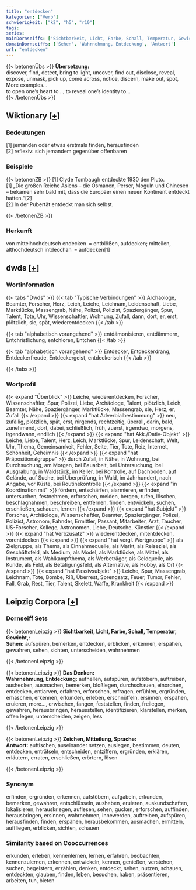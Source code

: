 ```yaml
---
title: "entdecken"
kategorien: ["Verb"]
schwierigkeit: ["k2", "h5", "r10"]
tags:
series:
mainDornseiffs: ['Sichtbarkeit, Licht, Farbe, Schall, Temperatur, Gewicht,', 'Das Denken', 'Zeichen, Mitteilung, Sprache']
domainDornseiffs: ['Sehen', 'Wahrnehmung, Entdeckung', 'Antwort']
url: "entdecken"
---
```


{{< betonenÜbs >}}
**Übersetzung:**  
discover, find, detect, bring to light, uncover, find out, disclose, reveal, expose, unmask, pick up, come across, notice, discern, make out, spot, More examples...  
to open one’s heart to..., to reveal one’s identity to...  
{{< /betonenÜbs >}}

## Wiktionary [[+](https://de.wiktionary.org/wiki/entdecken)]

### Bedeutungen
[1] jemanden oder etwas erstmals finden, herausfinden  
[2] reflexiv: sich jemandem gegenüber offenbaren  

### Beispiele
{{< betonenZB >}}
[1] Clyde Tombaugh entdeckte 1930 den Pluto.  
[1] „Die großen Reiche Asiens – die Osmanen, Perser, Moguln und Chinesen – bekamen sehr bald mit, dass die Europäer einen neuen Kontinent entdeckt hatten.“[2]  
[2] In der Pubertät entdeckt man sich selbst.  

{{< /betonenZB >}}
### Herkunft
von mittelhochdeutsch endecken = entblößen, aufdecken; mitteilen, althochdeutsch intdecchan = aufdecken[1]  



## dwds [[+](https://www.dwds.de/wb/entdecken)]

### Wortinformation
{{< tabs "Dwds" >}}
{{< tab "Typische Verbindungen" >}}
Archäologe, Beamter, Forscher, Herz, Leich, Leiche, Leichnam, Leidenschaft, Liebe, Marktlücke, Massengrab, Nähe, Polizei, Polizist, Spaziergänger, Spur, Talent, Tote, Uhr, Wissenschaftler, Wohnung, Zufall, dann, dort, er, erst, plötzlich, sie, spät, wiederentdecken
{{< /tab >}}

{{< tab "alphabetisch vorangehend" >}}
entdämonisieren, entdämmern, Entchristlichung, entchloren, Entchen
{{< /tab >}}

{{< tab "alphabetisch vorangehend" >}}
Entdecker, Entdeckerdrang, Entdeckerfreude, Entdeckergeist, entdeckerisch
{{< /tab >}}

{{< /tabs >}}

### Wortprofil
{{< expand "Überblick" >}} Leiche, wiederentdecken, Forscher, Wissenschaftler, Spur, Polizei, Liebe, Archäologe, Talent, plötzlich, Leich, Beamter, Nähe, Spaziergänger, Marktlücke, Massengrab, sie, Herz, er, Zufall {{< /expand >}}
{{< expand "hat Adverbialbestimmung" >}} neu, zufällig, plötzlich, spät, erst, nirgends, rechtzeitig, überall, darin, bald, zunehmend, dort, dabei, schließlich, früh, zuerst, irgendwo, morgens, irgendwann, endlich {{< /expand >}}
{{< expand "hat Akk./Dativ-Objekt" >}} Leiche, Liebe, Talent, Herz, Leich, Marktlücke, Spur, Leidenschaft, Welt, Uhr, Thema, Gemeinsamkeit, Fehler, Seite, Tier, Tote, Reiz, Internet, Schönheit, Geheimnis {{< /expand >}}
{{< expand "hat Präpositionalgruppe" >}} durch Zufall, in Nähe, in Wohnung, bei Durchsuchung, am Morgen, bei Bauarbeit, bei Untersuchung, bei Ausgrabung, in Waldstück, im Keller, bei Kontrolle, auf Dachboden, auf Gelände, auf Suche, bei Überprüfung, in Wald, im Jahrhundert, nach Angabe, vor Küste, bei Routinekontrolle {{< /expand >}}
{{< expand "in Koordination mit" >}} fördern, entschärfen, alarmieren, erfinden, untersuchen, festnehmen, erforschen, melden, bergen, rufen, löschen, beschlagnahmen, beschreiben, entfernen, finden, entwickeln, suchen, erschließen, schauen, lernen {{< /expand >}}
{{< expand "hat Subjekt" >}} Forscher, Archäologe, Wissenschaftler, Beamter, Spaziergänger, Polizei, Polizist, Astronom, Fahnder, Ermittler, Passant, Mitarbeiter, Arzt, Taucher, US-Forscher, Kollege, Astronomen, Liebe, Deutsche, Künstler {{< /expand >}}
{{< expand "hat Verbzusatz" >}} wiederentdecken, mitentdecken, vorentdecken {{< /expand >}}
{{< expand "hat vergl. Wortgruppe" >}} als Zielgruppe, als Thema, als Einnahmequelle, als Markt, als Reiseziel, als Geschäftsfeld, als Medium, als Model, als Marktlücke, als Mittel, als Instrument, als Wahlkampfthema, als Werbeträger, als Geldquelle, als Kunde, als Feld, als Betätigungsfeld, als Alternative, als Hobby, als Ort {{< /expand >}}
{{< expand "hat Passivsubjekt" >}} Leiche, Spur, Massengrab, Leichnam, Tote, Bombe, Riß, Überrest, Sprengsatz, Feuer, Tumor, Fehler, Fall, Grab, Rest, Tier, Talent, Skelett, Waffe, Krankheit {{< /expand >}}

## Leipzig Corpora [[+](https://corpora.uni-leipzig.de/en/res?word=entdecken&corpusId=deu_newscrawl-public_2018)]

### Dornseiff Sets
{{< betonenLeipzig >}}
**Sichtbarkeit, Licht, Farbe, Schall, Temperatur, Gewicht,:**  
**Sehen:** aufspüren, bemerken, entdecken, erblicken, erkennen, erspähen, gewahren, sehen, sichten, unterscheiden, wahrnehmen  

{{< /betonenLeipzig >}}


{{< betonenLeipzig >}}
**Das Denken:**  
**Wahrnehmung, Entdeckung:** aufhellen, aufspüren, aufstöbern, auftreiben, aushecken, ausmachen, bemerken, bloßlegen, durchschauen, einordnen, entdecken, entlarven, erfahren, erforschen, erfragen, erfühlen, ergründen, erhaschen, erkennen, erkunden, erleben, erschnüffeln, ersinnen, erspähen, eruieren, more..., erwischen, fangen, feststellen, finden, freilegen, gewahren, herausbringen, herausstellen, identifizieren, klarstellen, merken, offen legen, unterscheiden, zeigen, less  

{{< /betonenLeipzig >}}


{{< betonenLeipzig >}}
**Zeichen, Mitteilung, Sprache:**  
**Antwort:** auftischen, auseinander setzen, auslegen, bestimmen, deuten, entdecken, enträtseln, entscheiden, entziffern, ergründen, erklären, erläutern, erraten, erschließen, erörtern, lösen  

{{< /betonenLeipzig >}}

### Synonym
erfinden, ergründen, erkennen, aufstöbern, aufgabeln, erkunden, bemerken, gewahren, entschlüsseln, ausheben, eruieren, auskundschaften, lokalisieren, herauskriegen, auflesen, sehen, gucken, erforschen, auffinden, herausbringen, ersinnen, wahrnehmen, innewerden, auftreiben, aufspüren, herausfinden, finden, erspähen, herausbekommen, ausmachen, ermitteln, auffliegen, erblicken, sichten, schauen


### Similarity based on Cooccurrences
erkunden, erleben, kennenlernen, lernen, erfahren, beobachten, kennenzulernen, erkennen, entwickeln, kennen, genießen, verstehen, suchen, begeistern, erzählen, denken, entdeckt, sehen, nutzen, schauen, entdeckten, glauben, finden, leben, besuchen, haben, präsentieren, arbeiten, tun, bieten

